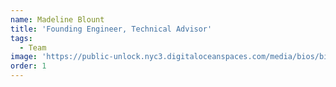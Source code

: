 ```yaml
---
name: Madeline Blount
title: 'Founding Engineer, Technical Advisor'
tags:
  - Team
image: 'https://public-unlock.nyc3.digitaloceanspaces.com/media/bios/bio-Madeline.png'
order: 1
---
```


